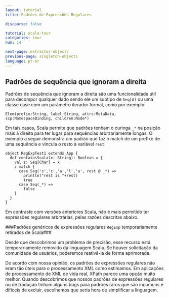 ```yaml
---
layout: tutorial
title: Padrões de Expressões Regulares

discourse: false

tutorial: scala-tour
categories: tour
num: 14

next-page: extractor-objects
previous-page: singleton-objects
language: pt-br
---
```


## Padrões de sequência que ignoram a direita ##

Padrões de sequência que ignoram a direita são uma funcionalidade útil para decompor qualquer dado sendo ele um subtipo de `Seq[A]` ou uma classe case com um parâmetro iterador formal, como por exemplo:

```
Elem(prefix:String, label:String, attrs:MetaData, scp:NamespaceBinding, children:Node*)
```
Em tais casos, Scala permite que padrões tenham o curinga `_*` na posição mais à direita para ter lugar para sequências arbitrariamente longas.
O exemplo a seguir demonstra um padrão que faz o match de um prefixo de uma sequência e vincula o resto à variável `rest`.

```tut
object RegExpTest1 extends App {
  def containsScala(x: String): Boolean = {
    val z: Seq[Char] = x
    z match {
      case Seq('s','c','a','l','a', rest @ _*) =>
        println("rest is "+rest)
        true
      case Seq(_*) =>
        false
    }
  }
}
```

Em contraste com versões anteriores Scala, não é mais permitido ter expressões regulares arbitrárias, pelas razões descritas abaixo.

###Padrões genéricos de expressões regulares `RegExp` temporariamente retirados de Scala###

Desde que descobrimos um problema de precisão, esse recurso está temporariamente removido da linguagem Scala. Se houver solicitação da comunidade de usuários, poderemos reativá-la de forma aprimorada.

De acordo com nossa opinião, os padrões de expressões regulares não eram tão úteis para o processamento XML como estimamos. Em aplicações de processamento de XML de vida real, XPath parece uma opção muito melhor. Quando descobrimos que nossos padrões de expressões regulares ou de tradução tinham alguns bugs para padrões raros que são incomuns e difíceis de excluir, escolhemos que seria hora de simplificar a linguagem.


